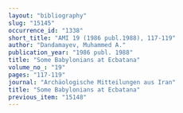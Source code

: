 ```yaml
---
layout: "bibliography"
slug: "15145"
occurrence_id: "1338"
short_title: "AMI 19 (1986 publ.1988), 117-119"
author: "Dandamayev, Muhammed A."
publication_year: "1986 publ. 1988"
title: "Some Babylonians at Ecbatana"
volume_no_: "19"
pages: "117-119"
journal: "Archäologische Mitteilungen aus Iran"
title: "Some Babylonians at Ecbatana"
previous_item: "15148"
---
```

